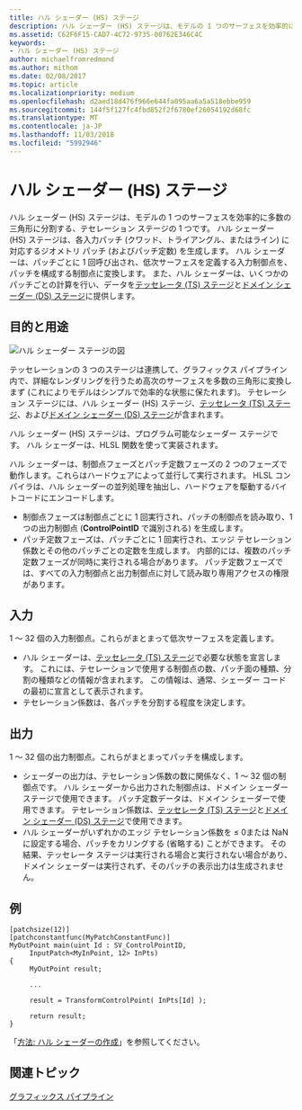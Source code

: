 ```yaml
---
title: ハル シェーダー (HS) ステージ
description: ハル シェーダー (HS) ステージは、モデルの 1 つのサーフェスを効率的に多数の三角形に分割する、テセレーション ステージの 1 つです。
ms.assetid: C62F6F15-CAD7-4C72-9735-00762E346C4C
keywords:
- ハル シェーダー (HS) ステージ
author: michaelfromredmond
ms.author: mithom
ms.date: 02/08/2017
ms.topic: article
ms.localizationpriority: medium
ms.openlocfilehash: d2aed18d476f966e644fa095aa6a5a518ebbe959
ms.sourcegitcommit: 144f5f127fc4fbd852f2f6780ef26054192d68fc
ms.translationtype: MT
ms.contentlocale: ja-JP
ms.lasthandoff: 11/03/2018
ms.locfileid: "5992946"
---
```

# <a name="hull-shader-hs-stage"></a>ハル シェーダー (HS) ステージ


ハル シェーダー (HS) ステージは、モデルの 1 つのサーフェスを効率的に多数の三角形に分割する、テセレーション ステージの 1 つです。 ハル シェーダー (HS) ステージは、各入力パッチ (クワッド、トライアングル、またはライン) に対応するジオメトリ パッチ (およびパッチ定数) を生成します。 ハル シェーダーは、パッチごとに 1 回呼び出され、低次サーフェスを定義する入力制御点を、パッチを構成する制御点に変換します。 また、ハル シェーダーは、いくつかのパッチごとの計算を行い、データを[テッセレータ (TS) ステージ](tessellator-stage--ts-.md)と[ドメイン シェーダー (DS) ステージ](domain-shader-stage--ds-.md)に提供します。

## <a name="span-idpurposeandusesspanspan-idpurposeandusesspanspan-idpurposeandusesspanpurpose-and-uses"></a><span id="Purpose_and_uses"></span><span id="purpose_and_uses"></span><span id="PURPOSE_AND_USES"></span>目的と用途


![ハル シェーダー ステージの図](images/d3d11-hull-shader.png)

テッセレーションの 3 つのステージは連携して、グラフィックス パイプライン内で、詳細なレンダリングを行うため高次のサーフェスを多数の三角形に変換しまず (これによりモデルはシンプルで効率的な状態に保たれます)。 テセレーション ステージには、ハル シェーダー (HS) ステージ、[テッセレータ (TS) ステージ](tessellator-stage--ts-.md)、および[ドメイン シェーダー (DS) ステージ](domain-shader-stage--ds-.md)が含まれます。

ハル シェーダー (HS) ステージは、プログラム可能なシェーダー ステージです。 ハル シェーダーは、HLSL 関数を使って実装されます。

ハル シェーダーは、制御点フェーズとパッチ定数フェーズの 2 つのフェーズで動作します。これらはハードウェアによって並行して実行されます。 HLSL コンパイラは、ハル シェーダーの並列処理を抽出し、ハードウェアを駆動するバイトコードにエンコードします。

-   制御点フェーズは制御点ごとに 1 回実行され、パッチの制御点を読み取り、1 つの出力制御点 (**ControlPointID** で識別される) を生成します。
-   パッチ定数フェーズは、パッチごとに 1 回実行され、エッジ テセレーション係数とその他のパッチごとの定数を生成します。 内部的には、複数のパッチ定数フェーズが同時に実行される場合があります。 パッチ定数フェーズでは、すべての入力制御点と出力制御点に対して読み取り専用アクセスの権限があります。

## <a name="span-idinputspanspan-idinputspanspan-idinputspaninput"></a><span id="Input"></span><span id="input"></span><span id="INPUT"></span>入力


1 ～ 32 個の入力制御点。これらがまとまって低次サーフェスを定義します。

-   ハル シェーダーは、[テッセレータ (TS) ステージ](tessellator-stage--ts-.md)で必要な状態を宣言します。 これには、テセレーションで使用する制御点の数、パッチ面の種類、分割の種類などの情報が含まれます。 この情報は、通常、シェーダー コードの最初に宣言として表示されます。
-   テセレーション係数は、各パッチを分割する程度を決定します。

## <a name="span-idoutputspanspan-idoutputspanspan-idoutputspanoutput"></a><span id="Output"></span><span id="output"></span><span id="OUTPUT"></span>出力


1 ～ 32 個の出力制御点。これらがまとまってパッチを構成します。

-   シェーダーの出力は、テセレーション係数の数に関係なく、1 ～ 32 個の制御点です。 ハル シェーダーから出力された制御点は、ドメイン シェーダー ステージで使用できます。 パッチ定数データは、ドメイン シェーダーで使用できます。 テセレーション係数は、[テッセレータ (TS) ステージ](tessellator-stage--ts-.md)と[ドメイン シェーダー (DS) ステージ](domain-shader-stage--ds-.md)で使用できます。
-   ハル シェーダーがいずれかのエッジ テセレーション係数を ≤ 0または NaN に設定する場合、パッチをカリングする (省略する) ことができます。 その結果、テッセレータ ステージは実行される場合と実行されない場合があり、ドメイン シェーダーは実行されず、そのパッチの表示出力は生成されません。

## <a name="span-idexamplespanspan-idexamplespanspan-idexamplespanexample"></a><span id="Example"></span><span id="example"></span><span id="EXAMPLE"></span>例


```
[patchsize(12)]
[patchconstantfunc(MyPatchConstantFunc)]
MyOutPoint main(uint Id : SV_ControlPointID,
     InputPatch<MyInPoint, 12> InPts)
{
     MyOutPoint result;
     
     ...
     
     result = TransformControlPoint( InPts[Id] );

     return result;
}
```

「[方法: ハル シェーダーの作成](https://msdn.microsoft.com/library/windows/desktop/ff476338)」を参照してください。

## <a name="span-idrelated-topicsspanrelated-topics"></a><span id="related-topics"></span>関連トピック


[グラフィックス パイプライン](graphics-pipeline.md)

 

 




